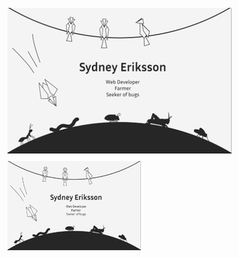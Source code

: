 ![Website Front Page](/docs/assets/WebsiteFrontPage.png)

<img src="/docs/assets/WebsiteFrontPage.png" alt="Website Front Page" width="300" height="200">
